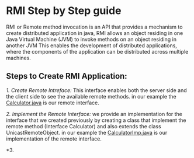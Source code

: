 # RMI Step by Step guide

RMI or Remote method invocation is an API that provides a mechanism to create distributed application in java, RMI allows an object residing in one Java Virtual Machine (JVM) to invoke methods on an object residing in another JVM This enables the development of distributed applications, where the components of the application can be distributed across multiple machines.

## Steps to Create RMI Application:
*1. Create Remote Intreface:* 
This interface enables both the server side and the client side to see the available remote methods. in our example the [Calculator.java](Calculator.java) is our remote interface.

*2. Implement the Remote Interface:*
we provide an implementation for the interface that we created previously by creating a class that implement the remote method (Interface Calculator) and also extends the class UnicastRemoteObject. in our example the [CalculatorImp.java](CalculatorImp.java) is our implementation of the remote interface.

*3. 
